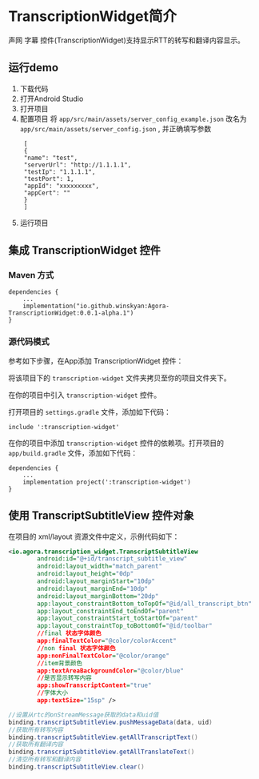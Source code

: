# TranscriptionWidget简介

声网 字幕 控件(TranscriptionWidget)支持显示RTT的转写和翻译内容显示。

## 运行demo

1. 下载代码
2. 打开Android Studio
3. 打开项目
4. 配置项目
   将 `app/src/main/assets/server_config_example.json` 改名为 `app/src/main/assets/server_config.json` , 并正确填写参数
   ```
    [
    {
    "name": "test",
    "serverUrl": "http://1.1.1.1",
    "testIp": "1.1.1.1",
    "testPort": 1,
    "appId": "xxxxxxxxx",
    "appCert": ""
    }
    ]
   ```
5. 运行项目



## 集成 TranscriptionWidget 控件

### Maven 方式

```
dependencies {
    ...
    implementation("io.github.winskyan:Agora-TranscriptionWidget:0.0.1-alpha.1")
}
```

### 源代码模式

参考如下步骤，在App添加 TranscriptionWidget 控件：

将该项目下的 `transcription-widget` 文件夹拷贝至你的项目文件夹下。

在你的项目中引入 `transcription-widget` 控件。

打开项目的 `settings.gradle` 文件，添加如下代码：

```
include ':transcription-widget'
```

在你的项目中添加 `transcription-widget` 控件的依赖项。打开项目的 `app/build.gradle` 文件，添加如下代码：

```
dependencies {
    ...
    implementation project(':transcription-widget')
}
```

## 使用 TranscriptSubtitleView 控件对象

在项目的 xml/layout 资源文件中定义，示例代码如下：

```xml
<io.agora.transcription_widget.TranscriptSubtitleView
        android:id="@+id/transcript_subtitle_view"
        android:layout_width="match_parent"
        android:layout_height="0dp"
        android:layout_marginStart="10dp"
        android:layout_marginEnd="10dp"
        android:layout_marginBottom="20dp"
        app:layout_constraintBottom_toTopOf="@id/all_transcript_btn"
        app:layout_constraintEnd_toEndOf="parent"
        app:layout_constraintStart_toStartOf="parent"
        app:layout_constraintTop_toBottomOf="@id/toolbar"
        //final 状态字体颜色
        app:finalTextColor="@color/colorAccent"
        //non final 状态字体颜色
        app:nonFinalTextColor="@color/orange"
        //item背景颜色
        app:textAreaBackgroundColor="@color/blue"
        //是否显示转写内容
        app:showTranscriptContent="true"
        //字体大小
        app:textSize="15sp" />
```

```Java
//设置从rtc的onStreamMessage获取的data和uid值
binding.transcriptSubtitleView.pushMessageData(data, uid)
//获取所有转写内容
binding.transcriptSubtitleView.getAllTranscriptText()
//获取所有翻译内容
binding.transcriptSubtitleView.getAllTranslateText()
//清空所有转写和翻译内容
binding.transcriptSubtitleView.clear()
```